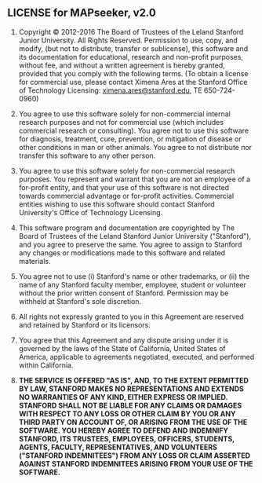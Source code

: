 ## LICENSE for MAPseeker, v2.0

1. Copyright &copy; 2012-2016 The Board of Trustees of the Leland Stanford
Junior University. All Rights Reserved. Permission to use, copy, and
modify, (but not to distribute, transfer or sublicense), this software
and its documentation for educational, research and non-profit purposes,
without fee, and without a written agreement is hereby granted, provided
that you comply with the following terms.  (To obtain a license for
commercial use, please contact Ximena Ares at the Stanford Office of
Technology Licensing: ximena.ares@stanford.edu, TE 650-724-0960)

2. You agree to use this software solely for non-commercial internal
research purposes and not for commercial use (which includes commercial
research or consulting). You agree not to use this software for diagnosis,
treatment, cure, prevention, or mitigation of disease or other conditions
in man or other animals.  You agree to not distribute nor transfer this
software to any other person.

3. You agree to use this software solely for non-commercial research purposes.
You represent and warrant that you are not an employee of a for-profit entity,
and that your use of this software is not directed towards commercial advantage
or for-profit activities. Commercial entities wishing to use this software
should contact Stanford University's Office of Technology Licensing.

4. This software program and documentation are copyrighted by The Board of
Trustees of the Leland Stanford Junior University ("Stanford"), and you agree
to preserve the same.  You agree to assign to Stanford any changes or modifications
made to this software and related materials. 

5. You agree not to use (i) Stanford's name or other trademarks, or (ii) the
name of any Stanford faculty member, employee, student or volunteer without
the prior written consent of Stanford. Permission may be withheld at Stanford's
sole discretion. 

6. All rights not expressly granted to you in this Agreement are reserved and
retained by Stanford or its licensors.

7. You agree that this Agreement and any dispute arising under it is governed
by the laws of the State of California, United States of America, applicable
to agreements negotiated, executed, and performed within California.

8. <strong>THE SERVICE IS OFFERED "AS IS", AND, TO THE EXTENT PERMITTED BY LAW, STANFORD
MAKES NO REPRESENTATIONS AND EXTENDS NO WARRANTIES OF ANY KIND, EITHER EXPRESS
OR IMPLIED. STANFORD SHALL NOT BE LIABLE FOR ANY CLAIMS OR DAMAGES WITH RESPECT
TO ANY LOSS OR OTHER CLAIM BY YOU OR ANY THIRD PARTY ON ACCOUNT OF, OR ARISING
FROM THE USE OF THE SOFTWARE. YOU HEREBY AGREE TO DEFEND AND INDEMNIFY STANFORD,
ITS TRUSTEES, EMPLOYEES, OFFICERS, STUDENTS, AGENTS, FACULTY, REPRESENTATIVES,
AND VOLUNTEERS ("STANFORD INDEMNITEES") FROM ANY LOSS OR CLAIM ASSERTED AGAINST
STANFORD INDEMNITEES ARISING FROM YOUR USE OF THE SOFTWARE.
